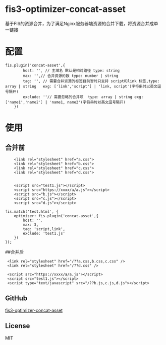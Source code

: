 # fis3-optimizer-concat-asset
基于FIS的资源合并，为了满足Nginx服务器端资源的合并下载，将资源合并成单一链接

# 配置

```
fis.plugin('concat-asset',{
		host: '', // 主域名 默认是相对路径 type: string
		max: '',// 合并资源的数 type: number | string
		tag: '', // 需要合并资源的标签目前暂时只支持 script和link 标签,type: array | string   exg: ['link','script'] | 'link, script'(字符串时以英文逗号隔开)
		exclude: ''// 需要忽略的合并项  type: array | string exg: ['name1','name2'] | 'name1, name2'(字符串时以英文逗号隔开)
	})
```

# 使用

## 合并前

```
    <link rel="stylesheet" href="a.css">
    <link rel="stylesheet" href="b.css">
    <link rel="stylesheet" href="c.css">
    <link rel="stylesheet" href="d.css">


    <script src="test1.js"></script>
    <script src="https://xxxx/a/a.js"></script>
    <script src="b.js"></script>
    <script src="c.js"></script>
    <script src="d.js"></script>

```
```
fis.match('test.html', {
	optimizer: fis.plugin('concat-asset',{
		host: '',
		max: 3,
		tag: 'script,link',
		exclude: 'test1.js'
	})
});

```
##合并后
```
 <link rel="stylesheet" href="/??a.css,b.css,c.css" />
 <link rel="stylesheet" href="/??d.css" />

 <script src="https://xxxx/a/a.js"></script>
 <script src="test1.js"></script>
 <script type="text/javascript" src="/??b.js,c.js,d.js"></script>
```
## GitHub

[fis3-optimizer-concat-asset](https://github.com/JasonCloud/fis3-optimizer-concat-asset)
## License

MIT
